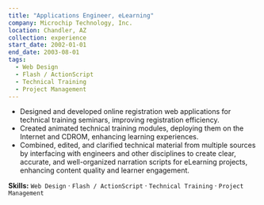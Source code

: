 ```yaml
---
title: "Applications Engineer, eLearning"
company: Microchip Technology, Inc.
location: Chandler, AZ
collection: experience
start_date: 2002-01-01
end_date: 2003-08-01
tags:
  - Web Design
  - Flash / ActionScript
  - Technical Training 
  - Project Management
--- 
```


* Designed and developed online registration web applications for technical training seminars, improving registration efficiency.
* Created animated technical training modules, deploying them on the Internet and CDROM, enhancing learning experiences.
* Combined, edited, and clarified technical material from multiple sources by interfacing with engineers and other disciplines to create clear, accurate, and well-organized narration scripts for eLearning projects, enhancing content quality and learner engagement.

__Skills:__ `Web Design` · `Flash / ActionScript` · `Technical Training` · `Project Management`
